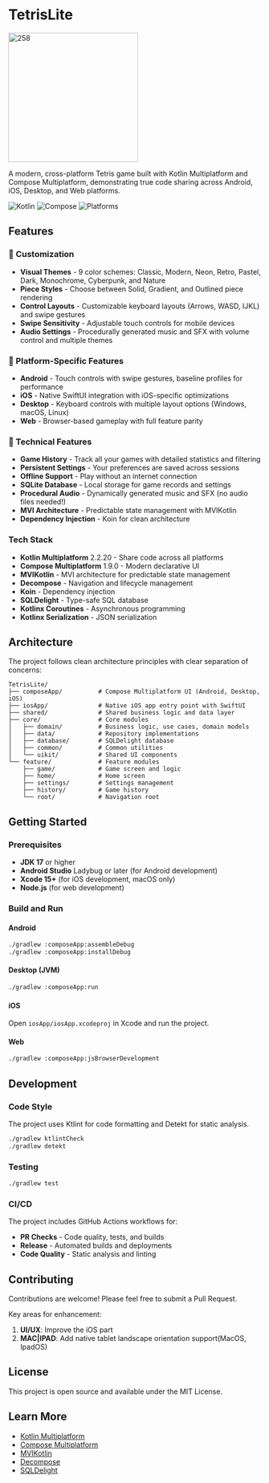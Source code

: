 # TetrisLite
<img width="258" height="258" alt="258" src="https://github.com/user-attachments/assets/de4c43fe-ba97-48d9-a3c9-ce5a901a75b0" />


A modern, cross-platform Tetris game built with Kotlin Multiplatform and Compose Multiplatform, demonstrating true code sharing across Android, iOS, Desktop, and Web platforms.

![Kotlin](https://img.shields.io/badge/Kotlin-2.2.20-blue.svg)
![Compose](https://img.shields.io/badge/Compose-1.9.0-green.svg)
![Platforms](https://img.shields.io/badge/Platforms-Android%20%7C%20iOS%20%7C%20Desktop%20%7C%20Web-orange.svg)

## Features

### 🎨 Customization
- **Visual Themes** - 9 color schemes: Classic, Modern, Neon, Retro, Pastel, Dark, Monochrome, Cyberpunk, and Nature
- **Piece Styles** - Choose between Solid, Gradient, and Outlined piece rendering
- **Control Layouts** - Customizable keyboard layouts (Arrows, WASD, IJKL) and swipe gestures
- **Swipe Sensitivity** - Adjustable touch controls for mobile devices
- **Audio Settings** - Procedurally generated music and SFX with volume control and multiple themes

### 📱 Platform-Specific Features
- **Android** - Touch controls with swipe gestures, baseline profiles for performance
- **iOS** - Native SwiftUI integration with iOS-specific optimizations
- **Desktop** - Keyboard controls with multiple layout options (Windows, macOS, Linux)
- **Web** - Browser-based gameplay with full feature parity

### 💾 Technical Features
- **Game History** - Track all your games with detailed statistics and filtering
- **Persistent Settings** - Your preferences are saved across sessions
- **Offline Support** - Play without an internet connection
- **SQLite Database** - Local storage for game records and settings
- **Procedural Audio** - Dynamically generated music and SFX (no audio files needed!)
- **MVI Architecture** - Predictable state management with MVIKotlin
- **Dependency Injection** - Koin for clean architecture

### Tech Stack
- **Kotlin Multiplatform** 2.2.20 - Share code across all platforms
- **Compose Multiplatform** 1.9.0 - Modern declarative UI
- **MVIKotlin** - MVI architecture for predictable state management
- **Decompose** - Navigation and lifecycle management
- **Koin** - Dependency injection
- **SQLDelight** - Type-safe SQL database
- **Kotlinx Coroutines** - Asynchronous programming
- **Kotlinx Serialization** - JSON serialization

## Architecture

The project follows clean architecture principles with clear separation of concerns:

```
TetrisLite/
├── composeApp/          # Compose Multiplatform UI (Android, Desktop, iOS)
├── iosApp/              # Native iOS app entry point with SwiftUI
├── shared/              # Shared business logic and data layer
├── core/                # Core modules
│   ├── domain/          # Business logic, use cases, domain models
│   ├── data/            # Repository implementations
│   ├── database/        # SQLDelight database
│   ├── common/          # Common utilities
│   └── uikit/           # Shared UI components
└── feature/             # Feature modules
    ├── game/            # Game screen and logic
    ├── home/            # Home screen
    ├── settings/        # Settings management
    ├── history/         # Game history
    └── root/            # Navigation root
```

## Getting Started

### Prerequisites
- **JDK 17** or higher
- **Android Studio** Ladybug or later (for Android development)
- **Xcode 15+** (for iOS development, macOS only)
- **Node.js** (for web development)

### Build and Run

#### Android
```bash
./gradlew :composeApp:assembleDebug
./gradlew :composeApp:installDebug
```

#### Desktop (JVM)
```bash
./gradlew :composeApp:run
```

#### iOS
Open `iosApp/iosApp.xcodeproj` in Xcode and run the project.

#### Web
```bash
./gradlew :composeApp:jsBrowserDevelopment
```

## Development

### Code Style
The project uses Ktlint for code formatting and Detekt for static analysis.

```bash
./gradlew ktlintCheck
./gradlew detekt
```

### Testing
```bash
./gradlew test
```

### CI/CD
The project includes GitHub Actions workflows for:
- **PR Checks** - Code quality, tests, and builds
- **Release** - Automated builds and deployments
- **Code Quality** - Static analysis and linting

## Contributing

Contributions are welcome! Please feel free to submit a Pull Request.

Key areas for enhancement:

1. **UI/UX**: Improve the iOS part
2. **MAC|IPAD**: Add native tablet landscape orientation support(MacOS, IpadOS)

## License

This project is open source and available under the MIT License.

## Learn More

- [Kotlin Multiplatform](https://www.jetbrains.com/kotlin-multiplatform/)
- [Compose Multiplatform](https://www.jetbrains.com/lp/compose-multiplatform/)
- [MVIKotlin](https://github.com/arkivanov/MVIKotlin)
- [Decompose](https://github.com/arkivanov/Decompose)
- [SQLDelight](https://cashapp.github.io/sqldelight/)

